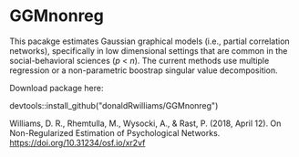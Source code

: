 # GGMnonreg

This pacakge estimates Gaussian graphical models (i.e., partial correlation networks), specifically in low dimensional settings that are common in the social-behavioral sciences (*p* < *n*). The current methods use multiple regression or a non-parametric boostrap singular value decomposition.

Download package here:

devtools::install_github("donaldRwilliams/GGMnonreg")

Williams, D. R., Rhemtulla, M., Wysocki, A., & Rast, P. (2018, April 12). On Non-Regularized Estimation of Psychological Networks. https://doi.org/10.31234/osf.io/xr2vf

